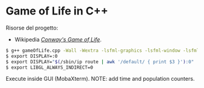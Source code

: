 # Game of Life in C++
Risorse del progetto:
- Wikipedia [_Conway's Game of Life_](https://en.wikipedia.org/wiki/Conway%27s_Game_of_Life).
~~~bash
$ g++ gameOfLife.cpp -Wall -Wextra -lsfml-graphics -lsfml-window -lsfml-system
$ export DISPLAY=:0
$ export DISPLAY="$(/sbin/ip route | awk '/default/ { print $3 }'):0"
$ export LIBGL_ALWAYS_INDIRECT=0
~~~
Execute inside GUI (MobaXterm).
NOTE: add time and population counters.